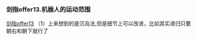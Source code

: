 ### 剑指offer13.机器人的运动范围

[剑指offer13](https://leetcode-cn.com/problems/ji-qi-ren-de-yun-dong-fan-wei-lcof/)
（1）上来想到的是沉岛法,但是细节上可以改进，比如其实递归只要朝右和朝下就行了

